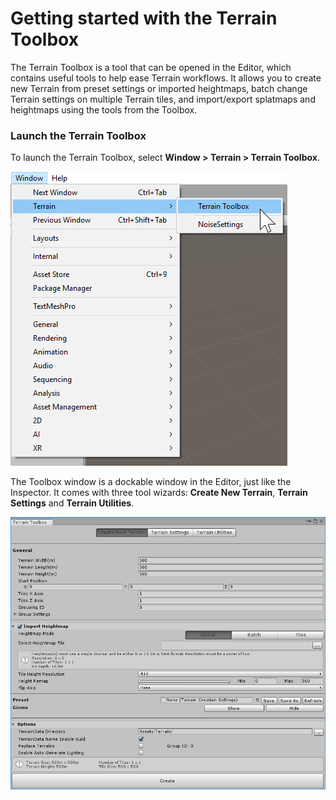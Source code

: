 # Getting started with the Terrain Toolbox

The Terrain Toolbox is a tool that can be opened in the Editor, which contains useful tools to help ease Terrain workflows. It allows you to create new Terrain from preset settings or imported heightmaps, batch change Terrain settings on multiple Terrain tiles, and import/export splatmaps and heightmaps using the tools from the Toolbox. 

### Launch the Terrain Toolbox

To launch the Terrain Toolbox, select **Window > Terrain > Terrain Toolbox**. 

![](images/Toolbox_LaunchMenu.png)

The Toolbox window is a dockable window in the Editor, just like the Inspector. It comes with three tool wizards: **Create New Terrain**, **Terrain Settings** and **Terrain Utilities**. 

![](images/Toolbox_Window.png)

